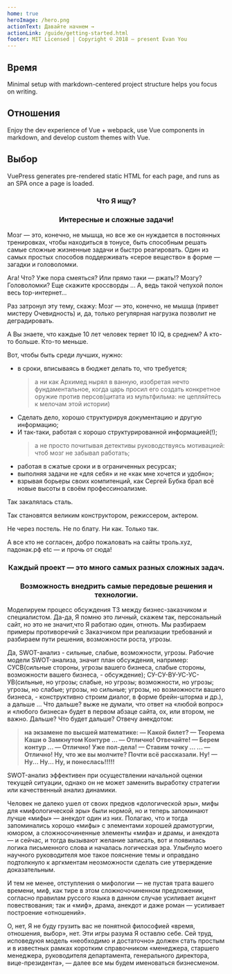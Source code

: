 ```yaml
---
home: true
heroImage: /hero.png
actionText: Давайте начнем →
actionLink: /guide/getting-started.html
footer: MIT Licensed | Copyright © 2018 — present Evan You
---
```


<!-- <div style="text-align: center">
  <Bit/>
</div> -->

<div class="features">
  <div class="feature">
    <h2>Время</h2>
    <p>Minimal setup with markdown-centered project structure helps you focus on writing.</p>
  </div>
  <div class="feature">
    <h2>Отношения</h2>
    <p>Enjoy the dev experience of Vue + webpack, use Vue components in markdown, and develop custom themes with Vue.</p>
  </div>
  <div class="feature">
    <h2>Выбор</h2>
    <p>VuePress generates pre-rendered static HTML for each page, and runs as an SPA once a page is loaded.</p>
  </div>
</div>
<div style="text-align: center">
  <h3>Что Я ищу?</h3>
  <h3>Интересные и сложные задачи!</h3>
</div>
<div style="text-align: center">
  <p style="text-align: left">Мозг — это, конечно, не мышца, но все же он нуждается в постоянных тренировках, чтобы находиться в тонусе, быть способным решать самые сложные жизненные задачи и быстро реагировать. Один из самых простых способов поддерживать «серое вещество» в форме — загадки и головоломки.</p>
  <p style="text-align: left">Ага! Что? Уже пора смеяться? Или прямо таки  —  ржать!? Мозгу? Головоломки? Еще скажите кроссворды ... А, ведь такой чепухой полон весь top-интернет...</p>
  <p style="text-align: left">Раз затронул эту тему, скажу: Мозг — это, конечно, не мышца (привет мистеру Очевидность) и, да, только регулярная нагрузка позволит не деградировать.</p>
  <p style="text-align: left">А Вы знаете, что каждые 10 лет человек теряет 10 IQ, в среднем? А кто-то больше. Кто-то меньше.</p>
  <p style="text-align: left">Вот, чтобы быть среди лучших, нужно:</p>
  <ul>
    <li style="text-align: left">в сроки, вписываясь в бюджет делать то, что требуется;</li>
    <blockquote style="text-align: left">а ни как Архимед нырял в ванную, изобретая нечто фундаментальное, когда царь просил его создать конкретное оружие против персов(цитата из мультфильма: не цепляйтесь к мелочам этой истории)</blockquote>
    <li style="text-align: left">Сделать дело, хорошо структурируя документацию и другую информацию;</li>
    <li style="text-align: left">И так-таки, работая с хорошо структурированной информацией(!);</li>
    <blockquote style="text-align: left">а не просто почитывая детективы руководствуясь мотивацией: чтоб мозг не забывал работать;</blockquote>
    <li style="text-align: left">работая в сжатые сроки и в ограниченных ресурсах;</li>
    <li style="text-align: left">выполняя задачи не «для себя» и не «как мне хочется и удобно»;</li>
    <li style="text-align: left">взрывая борьеры своих компитенций, как Сергей Бубка брал всё новые высоты в своём профессиноализме.</li>
    </ul>
    <p style="text-align: left">Так закалялась сталь.</p>
    <p style="text-align: left">Так становятся великим конструктором, режиссером, актером.</p>
    <p style="text-align: left">Не через постель. Не по блату. Ни как. Только так.</p>
    <p style="text-align: left">А все кто не согласен, добро пожаловать на сайты троль.xyz, падонак.рф etc — и прочь от сюда!</p>
</div>
<div style="text-align: center">
  <h3>Каждый проект — это много самых разных сложных задач.</h3>
  <h3>Возможность внедрить самые передовые решения и технологии.</h3>
  <p style="text-align: left">Моделируем процесс обсуждения ТЗ между бизнес-заказчиком и специалистом. Да-да, Я помню это личный, скажем так, персональный сайт, но это не значит,что Я работаю один, отнють. Мы разбираем примеры противоречий с Заказчиком при реализации требований и разбираем пути решения, возможности роста, угрозы.</p>
  <p style="text-align: left">Да, SWOT-анализ - сильные, слабые, возможности, угрозы. Рабочие модели SWOT-анализа, значит план обсуждения, например: СУСВ(сильные стороны, угрозы вашего бизнеса, слабые стороны, возможности вашего бизнеса, - обсуждение); СУ-СУ-ВУ-УС-УС-УВ(сильные, но угрозы; слабые, но угрозы; возможности, но угрозы; угрозы, но слабые; угрозы, но сильные; угрозы, но возможности вашего бизнеса, - конструктивно строим диалог, в форме брейн-шторма и др.), а дальше ... Что дальше? выже не думали, что ответ на «любой вопрос» и «любого бизнеса» будет в первом абзаце сайта, ох, или втором, не важно. Дальше? Что будет дальше? Отвечу анекдотом:
  </p>
<blockquote style="text-align: left">
<strong>на экзамене по высшей математике: — Какой билет?  —  Теорема Каши о Замкнутом Контуре ...  —  Отлично! Отвечайте!  —  Берем контур ... — Отлично! Уже пол-дела! — Ставим точку ... ... — Отлично! Ну, что же вы молчите? Почти всё рассказали. Ну! — Ну... Ну... Ну, и понеслась!!!!!</strong>
</blockquote>
  <p style="text-align: left">SWOT-анализ эффективен при осуществлении начальной оценки текущей ситуации, однако он не может заменить выработку стратегии или качественный анализ динамики.</p>
  <p style="text-align: left">Человек не далеко ушел от своих предков «дологической эры», мифы для «мифологической эры» были нормой, но и теперь запоминают лучше «мифы» — анекдот один из них. Полагаю, что и тогда запоминались хорошо «мифы» с элементами хорошей драмотургии, юмором, а сложносочиненные элементы «мифа» и драмы, и анекдота — и сейчас, и тогда вызывают желание записать, вот и появилась логика письменного слова и началась логическая эра. Улыбнуло моего научного руководителя мое такое пояснение темы и оправдано подтолкнуло к аргкментам неозможности сделать сие утверждение доказательным.</p>
  <p style="text-align: left">И тем не менее, отступления о мифологии — не пустая трата вашего времени, миф, как тире в этом сложночочиненном предложении, согласно правилам руссого языка в данном случае усиливает акцент повествования; так и «миф», драма, анекдот и даже роман — усиливает построение «отношений».</p>
  <p style="text-align: left">О, нет, Я не буду грузить вас не понятной философией «время, отношения, выбор», нет. Эти игры разума Я оставлю себе. Сей труд, исповедуюя модель «необходимо и достаточно» должен стать простым и в известных рамках коротким справочником «менеджера, старшего менеджера, руководителя департамента, генерального директора, вице-президента»,  —  далее все мы будем именоваться бизнесменом.</p>
</div>
 
 